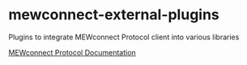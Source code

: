 # mewconnect-external-plugins
Plugins to integrate MEWconnect Protocol client into various libraries

[MEWconnect Protocol Documentation](https://myetherwallet.github.io/MEWconnect-Protocol-Documentation/)